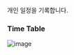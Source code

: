 개인 일정을 기록합니다.

### Time Table

![image](https://user-images.githubusercontent.com/88362207/201246362-6953517e-b9ab-4e2b-ac37-77a02e81a66f.png)

